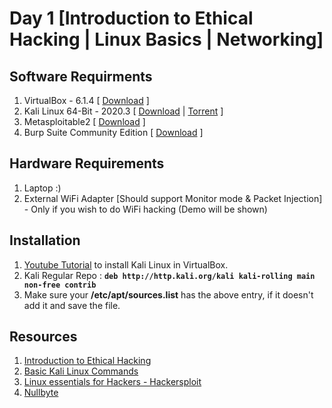 # Day 1 [Introduction to Ethical Hacking | Linux Basics | Networking]

## Software Requirments

1. VirtualBox - 6.1.4 [ [Download](https://download.virtualbox.org/virtualbox/6.1.14/VirtualBox-6.1.14-140239-Win.exe) ]
2. Kali Linux 64-Bit - 2020.3 [ [Download](https://cdimage.kali.org/kali-2020.3/kali-linux-2020.3-installer-amd64.iso) | [Torrent](https://images.kali.org/kali-linux-2020.3-installer-amd64.iso.torrent) ]
3. Metasploitable2 [ [Download](https://nchc.dl.sourceforge.net/project/metasploitable/Metasploitable2/metasploitable-linux-2.0.0.zip) ]
4. Burp Suite Community Edition [ [Download](https://portswigger.net/burp/releases/professional-community-2020-9-1) ]

## Hardware Requirements

1. Laptop :)
2. External WiFi Adapter [Should support Monitor mode & Packet Injection] - Only if you wish to do WiFi hacking (Demo will be shown)

## Installation

1. [Youtube Tutorial](https://www.youtube.com/watch?v=zE3EhEJYQ-I) to install Kali Linux in VirtualBox.
2. Kali Regular Repo : **`deb http://http.kali.org/kali kali-rolling main non-free contrib`**
3. Make sure your **/etc/apt/sources.list** has the above entry, if it doesn't add it and save the file.

## Resources

1. [Introduction to Ethical Hacking](http://wiki.cas.mcmaster.ca/index.php/Ethical_Hacking)
2. [Basic Kali Linux Commands](https://github.com/dexter-11/Konnexions-2020/blob/master/Day%201/Kali-Linux_Command_List.txt)
3. [Linux essentials for Hackers - Hackersploit](https://hackersploit.org/linux-essentials-for-hackers/)
4. [Nullbyte](https://null-byte.wonderhowto.com/how-to/linux-basics/)
